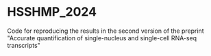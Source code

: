 # HSSHMP_2024
Code for reproducing the results in the second version of the preprint "Accurate quantification of single-nucleus and single-cell RNA-seq transcripts"
